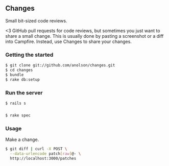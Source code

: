 ## Changes

Small bit-sized code reviews.

<3 GitHub pull requests for code reviews, but sometimes you just want to share a small change.  This is usually done by pasting a screenshot or a diff into Campfire.  Instead, use Changes to share your changes.

### Getting the started

```sh
$ git clone git://github.com/anolson/changes.git
$ cd changes
$ bundle
$ rake db:setup
```

### Run the server

```sh
$ rails s
```

###

```sh
$ rake spec
```

### Usage

Make a change.

```sh
$ git diff | curl -X POST \
  --data-urlencode patch[raw]@- \
  http://localhost:3000/patches
```



